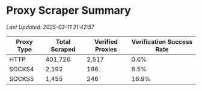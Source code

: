 # Proxy Scraper Summary

_Last Updated: 2025-03-11 21:42:57_

| Proxy Type | Total Scraped | Verified Proxies | Verification Success Rate |
|------------|--------------|------------------|--------------------------|
| HTTP | 401,726 | 2,517 | 0.6% |
| SOCKS4 | 2,192 | 186 | 8.5% |
| SOCKS5 | 1,455 | 246 | 16.9% |

